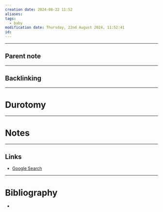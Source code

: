 ```yaml
---
creation date: 2024-08-22 11:52
aliases: 
tags:
  - baby
modification date: Thursday, 22nd August 2024, 11:52:41
id:
---
```

---

## Parent note
---
## Backlinking


---
# Durotomy


---
# Notes


---
## Links
- [Google Search](https://www.google.com/search?q=Durotomy)

---
# Bibliography
+ 
